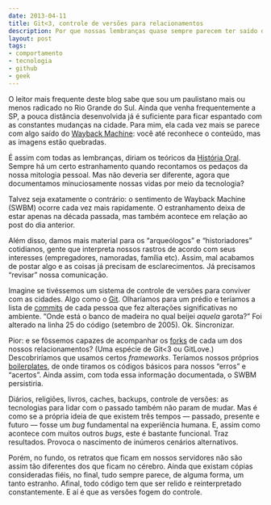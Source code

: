 ```yaml
---
date: 2013-04-11
title: Git<3, controle de versões para relacionamentos
description: Por que nossas lembranças quase sempre parecem ter saído do Wayback Machine?
layout: post
tags: 
- comportamento
- tecnologia
- github
- geek
---
```


O leitor mais frequente deste blog sabe que sou um paulistano mais ou menos radicado no Rio Grande do Sul. Ainda que venha frequentemente a SP, a pouca distância desenvolvida já é suficiente para ficar espantado com as constantes mudanças na cidade. Para mim, ela cada vez mais se parece com algo saído do [Wayback Machine](http://archive.org/web/web.php): você até reconhece o conteúdo, mas as imagens estão quebradas.

É assim com todas as lembranças, diriam os teóricos da [História Oral](http://en.wikipedia.org/wiki/Oral_history). Sempre há um certo estranhamento quando recontamos os pedaços da nossa mitologia pessoal. Mas não deveria ser diferente, agora que documentamos minuciosamente nossas vidas por meio da tecnologia?

Talvez seja exatamente o contrário: o sentimento de Wayback Machine (SWBM) ocorre cada vez mais rapidamente. O estranhamento deixa de estar apenas na década passada, mas também acontece em relação ao post do dia anterior.

Além disso, damos mais material para os “arqueólogos” e “historiadores” cotidianos, gente que interpreta nossos rastros de acordo com seus interesses (empregadores, namoradas, família etc). Assim, mal acabamos de postar algo e as coisas já precisam de esclarecimentos. Já precisamos “revisar” nossa comunicação.

Imagine se tivéssemos um sistema de controle de versões para conviver com as cidades. Algo como o [Git](http://en.wikipedia.org/wiki/Git_%28software%29). Olharíamos para um prédio e teríamos a lista de [commits](http://gitref.org/basic/) de cada pessoa que fez alterações significativas no ambiente. “Onde está o banco de madeira no qual beijei *aquela* garota?” Foi alterado na linha 25 do código (setembro de 2005). Ok. Sincronizar.

Pior: e se fôssemos capazes de acompanhar os [forks](https://help.github.com/articles/fork-a-repo) de cada um dos nossos relacionamentos? (Uma espécie de Git<3 ou GitLove.) Descobriríamos que usamos certos *frameworks*. Teríamos nossos próprios [boilerplates](http://en.wikipedia.org/wiki/Boilerplate_%28text%29), de onde tiramos os códigos básicos para nossos “erros” e “acertos”. Ainda assim, com toda essa informação documentada, o SWBM persistiria.

Diários, religiões, livros, caches, backups, controle de versões: as tecnologias para lidar com o passado também não param de mudar. Mas é como se a própria ideia de que existem três tempos — passado, presente e futuro — fosse um *bug* fundamental na experiência humana. E, assim como acontece com muitos outros *bugs*, este é bastante funcional. Traz resultados. Provoca o nascimento de inúmeros cenários alternativos.

Porém, no fundo, os retratos que ficam em nossos servidores não são assim tão diferentes dos que ficam no cérebro. Ainda que existam cópias consideradas fiéis, no final, tudo sempre parece, de alguma forma, um tanto estranho. Afinal, todo código tem que ser relido e reinterpretado constantemente. E aí é que as versões fogem do controle.